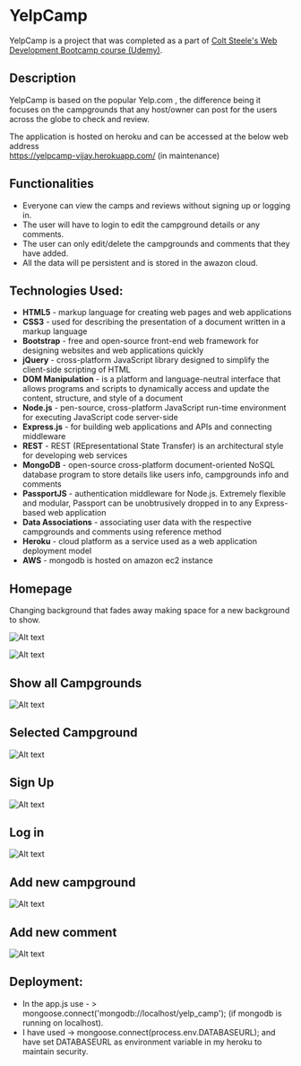 # YelpCamp
YelpCamp is a project that was completed as a part of [Colt Steele's Web Development Bootcamp course (Udemy)](https://www.udemy.com/the-web-developer-bootcamp/learn/v4/overview).

## Description
YelpCamp is based on the popular Yelp.com , the difference being it focuses on the campgrounds that any host/owner can post for the users across the globe to check and review.

The application is hosted on heroku and can be accessed at the below web address  
https://yelpcamp-vijay.herokuapp.com/    (in maintenance)

## Functionalities
- Everyone can view the camps and reviews without signing up or logging in.
- The user will have to login to edit the campground details or any comments.
- The user can only edit/delete the campgrounds and comments that they have added.
- All the data will pe persistent and is stored in the awazon cloud.

## Technologies Used:

- **HTML5**  - markup language for creating web pages and web applications  
- **CSS3**   - used for describing the presentation of a document written in a markup language  
- **Bootstrap** - free and open-source front-end web framework for designing websites and web applications quickly  
- **jQuery** - cross-platform JavaScript library designed to simplify the client-side scripting of HTML  
- **DOM Manipulation** - is a platform and language-neutral interface that allows programs and scripts to dynamically access and update the content, structure, and style of a document  
- **Node.js** - pen-source, cross-platform JavaScript run-time environment for executing JavaScript code server-side  
- **Express.js** - for building web applications and APIs and connecting middleware  
- **REST** - REST (REpresentational State Transfer) is an architectural style for developing web services  
- **MongoDB** - open-source cross-platform document-oriented NoSQL database program to store details like users info, campgrounds info and comments  
- **PassportJS** - authentication middleware for Node.js. Extremely flexible and modular, Passport can be unobtrusively dropped in to any Express-based web application  
- **Data Associations** - associating user data with the respective campgrounds and comments using reference method  
- **Heroku** - cloud platform as a service used as a web application deployment model  
- **AWS** - mongodb is hosted on amazon ec2 instance  


## Homepage
Changing background that fades away making space for a new background to show.

![Alt text](images/homepage1.png?raw=true)  

![Alt text](images/homepage2.png?raw=true)  

## Show all Campgrounds
![Alt text](images/campgrounds.png?raw=true) 

## Selected Campground
![Alt text](images/selected_campground.png?raw=true)  

## Sign Up
![Alt text](images/signup.png?raw=true)  

## Log in
![Alt text](images/login.png?raw=true)  

## Add new campground
![Alt text](images/addnewcampground.png?raw=true)  

## Add new comment
![Alt text](images/addnewcomment.png?raw=true)  


## Deployment:

- In the app.js use - > mongoose.connect('mongodb://localhost/yelp_camp'); (if mongodb is running on localhost).  
- I have used -> mongoose.connect(process.env.DATABASEURL); and have set DATABASEURL as environment variable in my heroku to maintain security.



 




